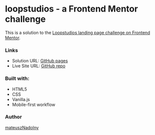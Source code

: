 # loopstudios - a Frontend Mentor challenge

This is a solution to the [Loopstudios landing page challenge on Frontend Mentor](https://www.frontendmentor.io/challenges/loopstudios-landing-page-N88J5Onjw).

### Links

- Solution URL: [GitHub pages](https://github.com/mateuszNadolny/loopstudios)
- Live Site URL: [GitHub repo](https://your-live-site-url.com)

### Built with:

- HTML5
- CSS
- Vanilla.js
- Mobile-first workflow

### Author

[mateuszNadolny](https://github.com/mateuszNadolny)
